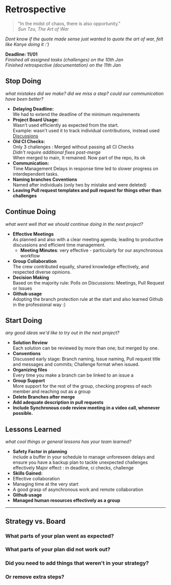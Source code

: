 # Retrospective
> "In the midst of chaos, there is also opportunity."  
> _Sun Tzu, The Art of War_

_Dont know if the quote made sense just wanted to quote the art of war, felt like Kanye doing it :')_ 


**Deadline: 11/01**  
_Finished all assigned tasks (challenges) on the 10th Jan_  
_Finished retrospective (documentation) on the 11th Jan_

## Stop Doing

_what mistakes did we make? did we miss a step? could our communication have been better?_

+ **Delaying Deadline:**  
We had to extend the deadline of the minimum requirements
+ **Project Board Usage:**  
  Wasn't used efficiently as expected from the start.  
  Example: wasn't used it to track individual contributions,
  instead used [Discussions](https://github.com/MIT-Emerging-Talent/ET6-foundations-group-28/discussions/69)
+ **Old CI Checks:**  
Only 3 challenges : Merged without passing all CI Checks  
_Didn't require additional fixes post-merge_  
When merged to main, It remained. Now part of the repo, its ok
+ **Communication:**    
Time Management Delays in response time led to slower progress on
interdependent tasks.
+ **Naming branches Coventions**  
  Named after individuals (only two by mistake and were deleted) 
+ **Leaving Pull request templates and pull request for things other than challenges**

## Continue Doing

_what went well that we should continue doing in the next project?_

+ **Effective Meetings**   
As planned and also with a clear meeting agenda; leading to productive discussions and efficient time management.
  + **Meeting Minutes**: very effective - particularly for our asynchronous workflow
+ **Group Collaboration**  
The crew contributed equally, shared knowledge effectively, and respected diverse opinions.
+ **Decision Making**  
Based on the majority rule: Polls on Discussions: Meetings, Pull Request or Issues
+ **Github usage**  
Adopting the branch protection rule at the start and also learned Github in the professional way :)


## Start Doing

_any good ideas we'd like to try out in the next project?_

+ **Solution Review**  
Each solution can be reviewed by more than one; but merged by one.
+ **Conventions**  
Discussed early stage: Branch naming, Issue naming, Pull request title and messages and commits; Challenge format when issued.
+ **Organizing files**  
 Every time you make a branch can be linked to an issue a
+ **Group Support**  
More support for the rest of the group, checking progress of each member and reaching out as a group
+ **Delete Branches after merge**
+ **Add adequate description in pull requests**
+ **Include Synchronous code review meeting in a video call, whenever possible.**

## Lessons Learned

_what cool things or general lessons has your team learned?_

+ **Safety Factor in planning**  
include a buffer in your schedule to manage unforeseen delays and ensure you have a backup plan to tackle unexpected challenges effectively
Major effect : in deadline, ci checks, challenge
+ **Skills Gained:**
 + Effective collaboration
 + Managing time at the very start
 + A good grasp of asynchronous work and remote collaboration
+ **Github usage**
+ **Managed human resources effectively as a group**
______________________________________________________________________

## Strategy vs. Board

### What parts of your plan went as expected?

### What parts of your plan did not work out?

### Did you need to add things that weren't in your strategy?

### Or remove extra steps?
